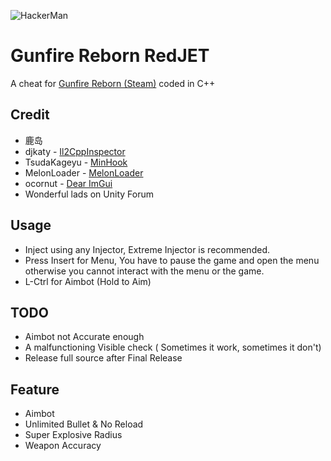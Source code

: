 ![HackerMan](https://cdn.cloudflare.steamstatic.com/steamcommunity/public/images/clans/37691618/3e4d75802375b12f9c90abf9129f3fd3579926a3.gif)

# Gunfire Reborn RedJET
A cheat for [Gunfire Reborn (Steam)](https://store.steampowered.com/app/1217060/Gunfire_Reborn/) coded in C++

## Credit
 - 鹿岛
 - djkaty 	-  [Il2CppInspector](https://github.com/djkaty/Il2CppInspector)
 - TsudaKageyu 	- [MinHook](https://github.com/TsudaKageyu/minhook)
 - MelonLoader - [MelonLoader](https://melonwiki.xyz/)
 - ocornut - [Dear ImGui](https://github.com/ocornut/imgui)
 - Wonderful lads on Unity Forum
 
## Usage
- Inject using any Injector, Extreme Injector is recommended.
- Press Insert for Menu, You have to pause the game and open the menu otherwise you cannot interact with the menu or the game.
- L-Ctrl for Aimbot (Hold to Aim)

## TODO
- Aimbot not Accurate enough
- A malfunctioning Visible check ( Sometimes it work, sometimes it don't)
- Release full source after Final Release

## Feature
- Aimbot
- Unlimited Bullet & No Reload
- Super Explosive Radius
- Weapon Accuracy
